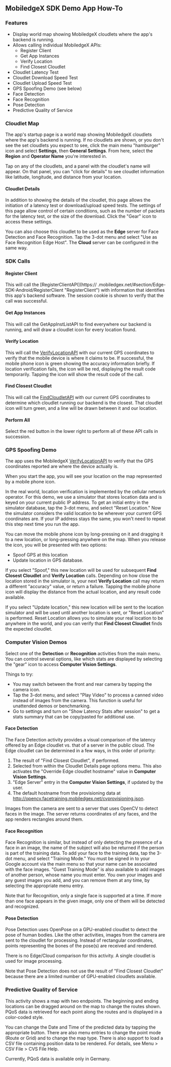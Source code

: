 ## MobiledgeX SDK Demo App How-To

### Features
- Display world map showing MobiledgeX cloudlets where the app's backend is running.
- Allows calling individual MobiledgeX APIs:
    - Register Client
    - Get App Instances
    - Verify Location
    - Find Closest Cloudlet
- Cloudlet Latency Test
- Cloudlet Download Speed Test
- Cloudlet Upload Speed Test
- GPS Spoofing Demo (see below)
- Face Detection
- Face Recognition
- Pose Detection
- Predictive Quality of Service

### Cloudlet Map
The app's startup page is a world map showing MobiledgeX cloudlets where the app's backend is running. If no cloudlets are shown, or you don't see the set cloudlets you expect to see, click the main menu "hamburger" icon and select **Settings**, then **General Settings**. From here, select the **Region** and **Operator Name** you're interested in.

Tap on any of the cloudlets, and a panel with the cloudlet's name will appear. On that panel, you can "click for details" to see cloudlet information like latitude, longitude, and distance from your location.

#### Cloudlet Details
In addition to showing the details of the cloudlet, this page allows the initiation of a latency test or download/upload speed tests. The settings of this page allow control of certain conditions, such as the number of packets for the latency test, or the size of the download. Click the "Gear" icon to access these settings.

You can also choose this cloudlet to be used as the **Edge** server for Face Detection and Face Recognition. Tap the 3-dot menu and select "Use as Face Recognition Edge Host". The **Cloud** server can be configured in the same way.

### SDK Calls
#### Register Client
This will call the [RegisterClientAPI](https://
.mobiledgex.net/#section/Edge-SDK-Android/RegisterClient "RegisterClient") with information that identifies this app's backend software. The session cookie is shown to verify that the call was successful.

#### Get App Instances
This will call the GetAppInstListAPI to find everywhere our backend is running, and will draw a cloudlet icon for every location found.

#### Verify Location
This will call the [VerifyLocationAPI](https://swagger.mobiledgex.net/#section/Edge-SDK-Android/VerifyLocation "VerifyLocation") with our current GPS coordinates to verify that the mobile device is where it claims to be. If successful, the mobile phone icon is green showing the accuracy information briefly. If location verification fails, the icon will be red, displaying the result code temporarily. Tapping the icon will show the result code of the call.

#### Find Closest Cloudlet
This will call the [FindCloudletAPI](https://swagger.mobiledgex.net/#section/Edge-SDK-Android/FindCloudlet "FindCloudlet") with our current GPS coordinates to determine which cloudlet running our backend is the closest. That cloudlet icon will turn green, and a line will be drawn between it and our location.

#### Perform All
Select the red button in the lower right to perform all of these API calls in succession.

### GPS Spoofing Demo
The app uses the MobiledgeX [VerifyLocationAPI](https://swagger.mobiledgex.net/#section/Edge-SDK-Android/VerifyLocation "VerifyLocation") to verify that the GPS coordinates reported are where the device actually is. 

When you start the app, you will see your location on the map represented by a mobile phone icon. 

In the real world, location verification is implemented by the cellular network operator. For this demo, we use a simulator that stores location data and is keyed on your current public IP address. To get an initial entry in the simulator database, tap the 3-dot menu, and select "Reset Location." Now the simulator considers the valid location to be wherever your current GPS coordinates are. If your IP address stays the same, you won't need to repeat this step next time you run the app.

You can move the mobile phone icon by long-pressing on it and dragging it to a new location, or long-pressing anywhere on the map. When you release the icon, you will be presented with two options:
- Spoof GPS at this location
- Update location in GPS database.

If you select "Spoof," this new location will be used for subsequent **Find Closest Cloudlet** and **Verify Location** calls. Depending on how close the location stored in the simulator is, your next **Verify Location** call may return a different "accuracy" value, or return a failure. Tapping the mobile phone icon will display the distance from the actual location, and any result code available.

If you select "Update location," this new location will be sent to the location simulator and will be used until another location is sent, or "Reset Location" is performed. Reset Location allows you to simulate your real location to be anywhere in the world, and you can verify that **Find Closest Cloudlet** finds the expected cloudlet.

### Computer Vision Demos
Select one of the **Detection** or **Recognition** activities from the main menu. You can control several options, like which stats are displayed by selecting the "gear" icon to access **Computer Vision Settings**. 

Things to try:
- You may switch between the front and rear camera by tapping the camera icon.
- Tap the 3-dot menu, and select "Play Video" to process a canned video instead of images from the camera. This function is useful for unattended demos or benchmarking.
- Go to settings and turn on "Show Latency Stats after session" to get a stats summary that can be copy/pasted for additional use.

#### Face Detection
The Face Detection activity provides a visual comparison of the latency offered by an Edge cloudlet vs. that of a server in the public cloud. The Edge cloudlet can be determined in a few ways, in this order of priority:
1. The result of "Find Closest Cloudlet", if performed.
1. Selected from within the Cloudlet Details page options menu. This also activates the "Override Edge cloudlet hostname" value in **Computer Vision Settings**.
1. "Edge Server" entry in the **Computer Vision Settings**, if updated by the user.
1. The default hostname from the provisioning data at http://opencv.facetraining.mobiledgex.net/cvprovisioning.json.

Images from the camera are sent to a server that uses OpenCV to detect faces in the image. The server returns coordinates of any faces, and the app renders rectangles around them. 

#### Face Recognition
Face Recognition is similar, but instead of only detecting the presence of a face in an image, the name of the subject will also be returned if the person is part of the training data. To add your face to the training data, tap the 3-dot menu, and select "Training Mode." You must be signed in to your Google account via the main menu so that your name can be associated with the face images. "Guest Training Mode" is also available to add images of another person, whose name you must enter. You own your images and any guest images you add, and you can remove them at any time, by selecting the appropriate menu entry.

Note that for Recognition, only a single face is supported at a time. If more than one face appears in the given image, only one of them will be detected and recognized.

#### Pose Detection
Pose Detection uses OpenPose on a GPU-enabled cloudlet to detect the pose of human bodies. Like the other activities, images from the camera are sent to the cloudlet for processing. Instead of rectangular coordinates, points representing the bones of the pose(s) are received and rendered.

There is no Edge/Cloud comparison for this activity. A single cloudlet is used for image processing.

Note that Pose Detection does not use the result of "Find Closest Cloudlet" because there are a limited number of GPU-enabled cloudlets available.

### Predictive Quality of Service
This activity shows a map with two endpoints. The beginning and ending locations can be dragged around on the map to change the routes shown. PQoS data is retrieved for each point along the routes and is displayed in a color-coded style.

You can change the Date and Time of the predicted data by tapping the appropriate button. There are also menu entries to change the point mode (Route or Grid) and to change the map type. There is also support to load a CSV file containing position data to be rendered. For details, see Menu > CSV File > CVS File Help.

Currently, PQoS data is available only in Germany.



